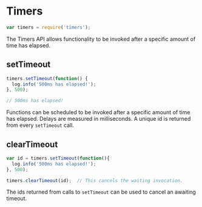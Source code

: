 # Timers

```javascript
var timers = require('timers');
```

The Timers API allows functionality to be invoked after a specific amount of time has elapsed.


## setTimeout

```javascript
timers.setTimeout(function() {
  log.info('500ms has elapsed!');
}, 500);

// 500ms has elapsed!
```

Functions can be scheduled to be invoked after a specific amount of time has elapsed. Delays are measured in milliseconds. A unique id is returned from every `setTimeout` call.

## clearTimeout
```javascript
var id = timers.setTimeout(function(){
  log.info('500ms has elapsed!');
}, 500);

timers.clearTimeout(id);  // This cancels the waiting invocation.
```

The ids returned from calls to `setTimeout` can be used to cancel an awaiting timeout.
